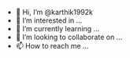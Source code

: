 - 👋 Hi, I’m @karthik1992k
- 👀 I’m interested in ...
- 🌱 I’m currently learning ...
- 💞️ I’m looking to collaborate on ...
- 📫 How to reach me ...

<!---
karthik1992k/karthik1992k is a ✨ special ✨ repository because its `README.md` (this file) appears on your GitHub profile.
You can click the Preview link to take a look at your changes.
--->
